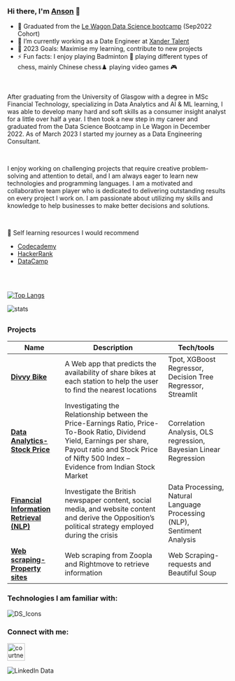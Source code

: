 ### Hi there, I'm [Anson](https://www.notion.so/Hon-Fai-Chow-Anson-b883669e0a0f4a79b84021ac6a880341) 👋

- 🌱  Graduated from the [Le Wagon Data Science bootcamp](https://www.lewagon.com/data-science-course) (Sep2022 Cohort)
- 🔭  I’m currently working as a Date Engineer at [Xander Talent](https://www.xandertalent.com/)
- 🥅  2023 Goals: Maximise my learning, contribute to new projects
- ⚡  Fun facts: I enjoy playing Badminton 🏸 playing different types of chess, mainly Chinese chess♟️ playing video games 🎮

<br/>

After graduating from the University of Glasgow with a degree in MSc Financial Technology, specializing in Data Analytics and AI & ML learning, I was able to develop many hard and soft skills as a consumer insight analyst for a little over half a year. I then took a new step in my career and graduated from the Data Science Bootcamp in Le Wagon in December 2022. As of March 2023 I started my journey as a Data Engineering Consultant.

<br/>

I enjoy working on challenging projects that require creative problem-solving and attention to detail, and I am always eager to learn new technologies and programming languages. I am a motivated and collaborative team player who is dedicated to delivering outstanding results on every project I work on. I am passionate about utilizing my skills and knowledge to help businesses to make better decisions and solutions.

<br/>

💬 Self learning resources I would recommend 
- [Codecademy](https://www.codecademy.com)
- [HackerRank](https://www.hackerrank.com/dashboard)
- [DataCamp](https://www.datacamp.com/)

##
<br/>

[![Top Langs](https://github-readme-stats.vercel.app/api/top-langs/?username=Court534&layout=compact)](https://github.com/anuraghazra/github-readme-stats)


![stats](https://github-readme-stats.vercel.app/api?username=Court534&show_icons=true&&count_private=true&include_all_commits=true)

##
### <a name="projects">Projects</a>

| Name                         | Description              | Tech/tools          
| -----------------------------| ------------------------ | ----------------------      
| **[Divvy Bike][1]**                            | A Web app that predicts the availability of share bikes at each station to help the user to find the nearest locations   | Tpot, XGBoost Regressor, Decision Tree Regressor, Streamlit
| **[Data Analytics- Stock Price][2]**           | Investigating the Relationship between the Price-Earnings Ratio, Price-To-Book Ratio, Dividend Yield, Earnings per share, Payout ratio and Stock Price of Nifty 500 Index – Evidence from Indian Stock Market      | Correlation Analysis, OLS regression, Bayesian Linear Regression
| **[Financial Information Retrieval (NLP)][3]** | Investigate the British newspaper content, social media, and website content and derive the Opposition’s political strategy employed during the crisis |  Data Processing, Natural Language Processing (NLP), Sentiment Analysis
| **[Web scraping- Property sites][4]**          | Web scraping from Zoopla and Rightmove to retrieve information  |   Web Scraping- requests and Beautiful Soup

[1]:https://github.com/ansonchf/DIVVY_BIKE
[2]:https://github.com/ansonchf/Data-Analytics-Stock-Price
[3]:https://github.com/ansonchf/Information-Retrieval-Natural-Language-Processing-NLP-
[4]:https://github.com/ansonchf/Webcrawler_property

### Technologies I am familiar with:
![DS_Icons](https://user-images.githubusercontent.com/76811877/233395516-f93ef389-dd2f-4b69-ba89-cd2ec6ece8e2.png)


### Connect with me:

<a href="https://uk.linkedin.com/in/hon-fai-chow-10000918b" target="blank"><img align="center" src="https://cdn.jsdelivr.net/gh/devicons/devicon/icons/linkedin/linkedin-original.svg" alt="courtney-stow-178b8696" height="40" width="40" /></a>

![LinkedIn Data](https://user-images.githubusercontent.com/76811877/233396909-809f5580-0bf7-4072-8bb3-7d1633e5fe14.png)

